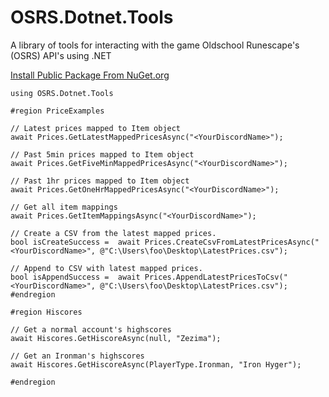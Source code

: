 # OSRS.Dotnet.Tools
A library of tools for interacting with the game Oldschool Runescape's (OSRS) API's using .NET

[Install Public Package From NuGet.org](https://www.nuget.org/packages/OSRS.Dotnet.Tools)

```
using OSRS.Dotnet.Tools

#region PriceExamples

// Latest prices mapped to Item object
await Prices.GetLatestMappedPricesAsync("<YourDiscordName>");

// Past 5min prices mapped to Item object
await Prices.GetFiveMinMappedPricesAsync("<YourDiscordName>");

// Past 1hr prices mapped to Item object
await Prices.GetOneHrMappedPricesAsync("<YourDiscordName>");

// Get all item mappings
await Prices.GetItemMappingsAsync("<YourDiscordName>");

// Create a CSV from the latest mapped prices.
bool isCreateSuccess =  await Prices.CreateCsvFromLatestPricesAsync("<YourDiscordName>", @"C:\Users\foo\Desktop\LatestPrices.csv"); 

// Append to CSV with latest mapped prices.
bool isAppendSuccess =  await Prices.AppendLatestPricesToCsv("<YourDiscordName>", @"C:\Users\foo\Desktop\LatestPrices.csv");
#endregion

#region Hiscores

// Get a normal account's highscores
await Hiscores.GetHiscoreAsync(null, "Zezima"); 

// Get an Ironman's highscores
await Hiscores.GetHiscoreAsync(PlayerType.Ironman, "Iron Hyger");

#endregion
```
